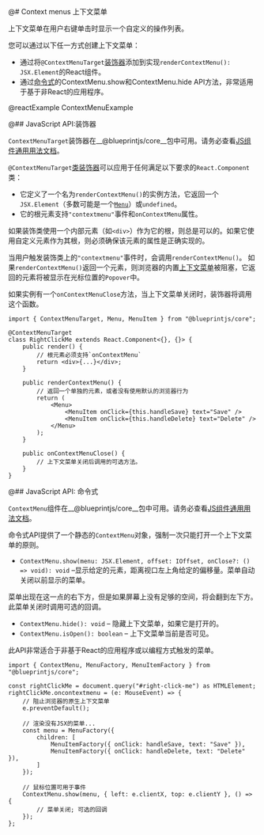 @# Context menus 上下文菜单

上下文菜单在用户右键单击时显示一个自定义的操作列表。

您可以通过以下任一方式创建上下文菜单：

- 通过将`@ContextMenuTarget`[装饰器](#core/components/context-menu.javascript-api--decorator)添加到实现`renderContextMenu(): JSX.Element`的React组件。
- 通过[命令式](#core/components/context-menu.javascript-api--imperative)的ContextMenu.show和ContextMenu.hide API方法，非常适用于基于非React的应用程序。

@reactExample ContextMenuExample

@## JavaScript API:装饰器

`ContextMenuTarget`装饰器在__@blueprintjs/core__包中可用。请务必查看[JS组件通用用法文档](#blueprint.usage)。

`@ContextMenuTarget`[类装饰器][ts-decorator]可以应用于任何满足以下要求的`React.Component`类：

- 它定义了一个名为`renderContextMenu()`的实例方法，它返回一个`JSX.Element`（多数可能是一个[`Menu`](#core/components/menu)）或`undefined`。
- 它的根元素支持`"contextmenu"`事件和`onContextMenu`属性。

如果装饰类使用一个内部元素（如`<div>`）作为它的根，则总是可以的。如果它使用自定义元素作为其根，则必须确保该元素的属性是正确实现的。

当用户触发装饰类上的`"contextmenu"`事件时，会调用`renderContextMenu()`。 如果`renderContextMenu()`返回一个元素，则浏览器的内置[上下文菜单][wiki-cm]被阻塞，它返回的元素将被显示在光标位置的`Popover`中。

如果实例有一个`onContextMenuClose`方法，当上下文菜单关闭时，装饰器将调用这个函数。

```tsx
import { ContextMenuTarget, Menu, MenuItem } from "@blueprintjs/core";

@ContextMenuTarget
class RightClickMe extends React.Component<{}, {}> {
    public render() {
        // 根元素必须支持`onContextMenu`
        return <div>{...}</div>;
    }

    public renderContextMenu() {
        // 返回一个单独的元素，或者没有使用默认的浏览器行为
        return (
            <Menu>
                <MenuItem onClick={this.handleSave} text="Save" />
                <MenuItem onClick={this.handleDelete} text="Delete" />
            </Menu>
        );
    }

    public onContextMenuClose() {
        // 上下文菜单关闭后调用的可选方法。
    }
}
```

[ts-decorator]: https://github.com/Microsoft/TypeScript-Handbook/blob/master/pages/Decorators.md
[wiki-cm]: https://en.wikipedia.org/wiki/Context_menu

@## JavaScript API: 命令式

`ContextMenu`组件在__@blueprintjs/core__包中可用。请务必查看[JS组件通用用法文档](#blueprint.usage)。

命令式API提供了一个静态的`ContextMenu`对象，强制一次只能打开一个上下文菜单的原则。

- `ContextMenu.show(menu: JSX.Element, offset: IOffset, onClose?: () => void): void` &ndash;显示给定的元素，距离视口左上角给定的偏移量。菜单自动关闭以前显示的菜单。

菜单出现在这一点的右下方，但是如果屏幕上没有足够的空间，将会翻到左下方。此菜单关闭时调用可选的回调。

- `ContextMenu.hide(): void` &ndash; 隐藏上下文菜单，如果它是打开的。
- `ContextMenu.isOpen(): boolean` &ndash; 上下文菜单当前是否可见。

此API非常适合于非基于React的应用程序或以编程方式触发的菜单。

```tsx
import { ContextMenu, MenuFactory, MenuItemFactory } from "@blueprintjs/core";

const rightClickMe = document.query("#right-click-me") as HTMLElement;
rightClickMe.oncontextmenu = (e: MouseEvent) => {
    // 阻止浏览器的原生上下文菜单
    e.preventDefault();

    // 渲染没有JSX的菜单...
    const menu = MenuFactory({
        children: [
            MenuItemFactory({ onClick: handleSave, text: "Save" }),
            MenuItemFactory({ onClick: handleDelete, text: "Delete" }),
        ]
    });

    // 鼠标位置可用于事件
    ContextMenu.show(menu, { left: e.clientX, top: e.clientY }, () => {
        // 菜单关闭; 可选的回调
    });
};
```
